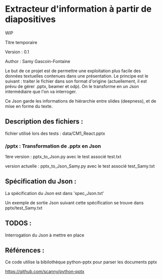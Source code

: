# Extracteur d'information à partir de diapositives

WIP

Titre temporaire

Version : 0.1

Author : Samy Gascoin-Fontaine

Le but de ce projet est de permettre une exploitation plus facile des données textuelles contenues dans une présentation. Le principe est le suivant : traiter le fichier dans son format d'origine (actuellement, il est prévu de gérer .pptx, beamer et odp). On le transforme en un Json intermédiaire que l'on va interroger. 

Ce Json garde les informations de hiérarchie entre slides (deepness), et de mise en forme du texte.

## Description des fichiers :

fichier utilisé lors des tests : data/CM1_React.pptx

### /pptx : Transformation de .pptx en Json

1ère version : pptx_to_Json.py avec le test associé test.txt

version actuelle : pptx_to_Json_Samy.py avec le test associé test_Samy.txt

## Spécification du Json :

La spécification du Json est dans 'spec_Json.txt'	        

Un exemple de sortie Json suivant cette spécification se trouve dans pptx/test_Samy.txt


## TODOS :

Interrogation du Json à mettre en place

## Références : 

Ce code utilise la bibilothèque python-pptx pour parser les documents pptx

https://github.com/scanny/python-pptx
